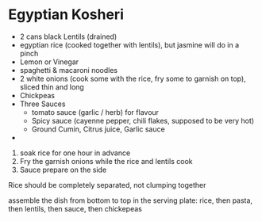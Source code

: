 # Egyptian Kosheri

- 2 cans black Lentils (drained)
- egyptian rice (cooked together with lentils), but jasmine will do in a pinch
- Lemon or Vinegar
- spaghetti & macaroni noodles
- 2 white onions (cook some with the rice, fry some to garnish on top), sliced thin and long
- Chickpeas
- Three Sauces
    * tomato sauce (garlic / herb) for flavour
    * Spicy sauce (cayenne pepper, chili flakes, supposed to be very hot)
    * Ground Cumin, Citrus juice, Garlic sauce
- 

1. soak rice for one hour in advance
2. Fry the garnish onions while the rice and lentils cook
3. Sauce prepare on the side

Rice should be completely separated, not clumping together

assemble the dish from bottom to top in the serving plate: rice, then pasta, then lentils, then sauce, then chickepeas
